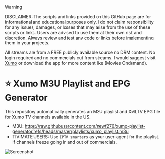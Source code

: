 > [!WARNING]
> DISCLAIMER: The scripts and links provided on this GitHub page are for informational and educational purposes only. I do not claim responsibility for any issues, damages, or losses that may arise from the use of these scripts or links. Users are advised to use them at their own risk and discretion. Always review and test any code or links before implementing them in your projects.

All streams are from a FREE publicly available source no DRM content. No login required and no commercials cut from streams. I would suggest visit [Xumo](https://play.xumo.com/live-guide/alien-nation-by-dust) or download the app for more content like (Movies Ondemand).

# ⭐ Xumo M3U Playlist and EPG Generator

This repository automatically generates an M3U playlist and XMLTV EPG file for Xumo TV channels available in the US.

- M3U: https://raw.githubusercontent.com/newf276/xumo-playlist-generator/refs/heads/master/playlists/xumo_playlist.m3u
- TIVIMATE USERS: Use `IPTV smarters` as your user-agent for the playlist. If channels freeze going in and out of commercials. 

![Screenshot](https://github.com/newf276/IP-TV/blob/master/Screenshot%202025-04-16%20202330.jpg?raw=true)

